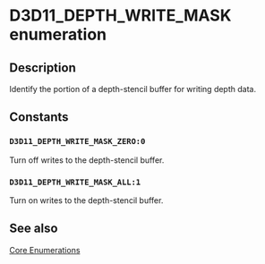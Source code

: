 # D3D11_DEPTH_WRITE_MASK enumeration

## Description

Identify the portion of a depth-stencil buffer for writing depth data.

## Constants

### `D3D11_DEPTH_WRITE_MASK_ZERO:0`

Turn off writes to the depth-stencil buffer.

### `D3D11_DEPTH_WRITE_MASK_ALL:1`

Turn on writes to the depth-stencil buffer.

## See also

[Core Enumerations](https://learn.microsoft.com/windows/desktop/direct3d11/d3d11-graphics-reference-d3d11-core-enums)